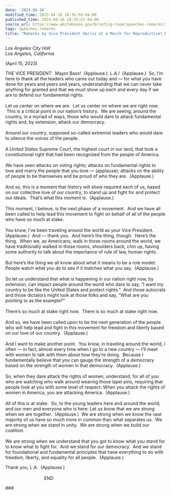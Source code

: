 ```yaml
---
date: '2023-04-16'
modified_time: 2023-04-16 18:35:59-04:00
published_time: 2023-04-16 18:35:57-04:00
source_url: https://www.whitehouse.gov/briefing-room/speeches-remarks/2023/04/16/remarks-by-vice-president-harris-at-a-march-for-reproductive-rights/
tags: speeches-remarks
title: "Remarks by Vice President Harris at a March for Reproductive\_Rights"
---
```

 
*Los Angeles City Hall  
Los Angeles, California*   
  
(April 15, 2023)

THE VICE PRESIDENT:  Mayor Bass!  (Applause.)  L.A.!  (Applause.)  So,
I’m here to thank all the leaders who came out today and — for what you
have done for years and years and years, understanding that we can never
take anything for granted and that we must show up each and every day if
we are to defend our fundamental rights.   
   
Let us center on where we are.  Let us center on where we are right now.
 This is a critical point in our nation’s history.  We are seeing,
around the country, in a myriad of ways, those who would dare to attack
fundamental rights and, by extension, attack our democracy.  
   
Around our country, supposed so-called extremist leaders who would dare
to silence the voices of the people.   
   
A United States Supreme Court, the highest court in our land, that took
a constitutional right that had been recognized from the people of
America.  
   
We have seen attacks on voting rights; attacks on fundamental rights to
love and marry the people that you love — (applause); attacks on the
ability of people to be themselves and be proud of who they are. 
(Applause.)  
   
And so, this is a moment that history will show required each of us,
based on our collective love of our country, to stand up and fight for
and protect our ideals.  That’s what this moment is.  (Applause.)  
   
This moment, I believe, is the next phase of a movement.  And we have
all been called to help lead this movement to fight on behalf of all of
the people who have so much at stake.   
   
You know, I’ve been traveling around the world as your Vice President. 
(Applause.)  And — thank you.  And here’s the thing, though.  Here’s the
thing.  When we, as Americans, walk in those rooms around the world, we
have traditionally walked in those rooms, shoulders back, chin up,
having some authority to talk about the importance of rule of law, human
rights.   
   
But here’s the thing we all know about what it means to be a role model:
People watch what you do to see if it matches what you say. 
(Applause.)  
   
So let us understand that what is happening in our nation right now, by
extension, can impact people around the world who dare to say, “I want
my country to be like the United States and protect rights.”  And those
autocrats and those dictators might look at those folks and say, “What
are you pointing to as the example?”  
   
There’s so much at stake right now.  There is so much at stake right
now.   
   
And so, we have been called upon to be the next generation of the people
who will help lead and fight in this movement for freedom and liberty
based on our love of our country.  (Applause.)  
   
And I want to make another point.  You know, in traveling around the
world, I often — in fact, almost every time when I go to a new country —
I’ll meet with women to talk with them about how they’re doing.  Because
I fundamentally believe that you can gauge the strength of a democracy
based on the strength of women in that democracy.  (Applause.)  
   
So, when they dare attack the rights of women, understand, for all of
you who are watching who walk around wearing those lapel pins, requiring
that people look at you with some level of respect: When you attack the
rights of women in America, you are attacking America.  (Applause.)  
   
All of this is at stake.  So, to the young leaders here and around the
world, and our men and everyone who is here: Let us know that we are
strong when we are together.  (Applause.)  We are strong when we know
the vast majority of us have so much more in common than what separates
us.  We are strong when we stand in unity.  We are strong when we build
our coalition.   
   
We are strong when we understand that you got to know what you stand for
to know what to fight for.  And we stand for our democracy.  And we
stand for foundational and fundamental principles that have everything
to do with freedom, liberty, and equality for all people.  (Applause.)  
  
Thank you, L.A.  (Applause.)  
   
                               END  
  

\###
